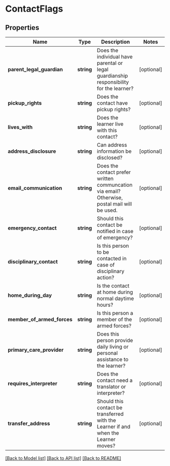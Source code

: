 # ContactFlags

## Properties
Name | Type | Description | Notes
------------ | ------------- | ------------- | -------------
**parent_legal_guardian** | **string** | Does the individual have parental or legal guardianship responsibility for the learner? | [optional] 
**pickup_rights** | **string** | Does the contact have pickup rights? | [optional] 
**lives_with** | **string** | Does the learner live with this contact? | [optional] 
**address_disclosure** | **string** | Can address information be disclosed? | [optional] 
**email_communication** | **string** | Does the contact prefer written communcation via email? Otherwise, postal mail will be used. | [optional] 
**emergency_contact** | **string** | Should this contact be notified in case of emergency? | [optional] 
**disciplinary_contact** | **string** | Is this person to be contacted in case of disciplinary action? | [optional] 
**home_during_day** | **string** | Is the contact at home during normal daytime hours? | [optional] 
**member_of_armed_forces** | **string** | Is this person a member of the armed forces? | [optional] 
**primary_care_provider** | **string** | Does this person provide daily living or personal assistance to the learner? | [optional] 
**requires_interpreter** | **string** | Does the contact need a translator or interpreter? | [optional] 
**transfer_address** | **string** | Should this contact be transferred with the Learner if and when the Learner moves? | [optional] 

[[Back to Model list]](../README.md#documentation-for-models) [[Back to API list]](../README.md#documentation-for-api-endpoints) [[Back to README]](../README.md)


